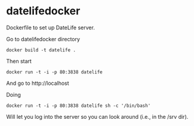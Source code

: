 # datelifedocker
Dockerfile to set up DateLife server.

Go to datelifedocker directory

`docker build -t datelife .`

Then start

`docker run -t -i -p 80:3838 datelife`



And go to http://localhost

Doing


`docker run -t -i -p 80:3838 datelife sh -c '/bin/bash'`

Will let you log into the server so you can look around (i.e., in the /srv dir).
